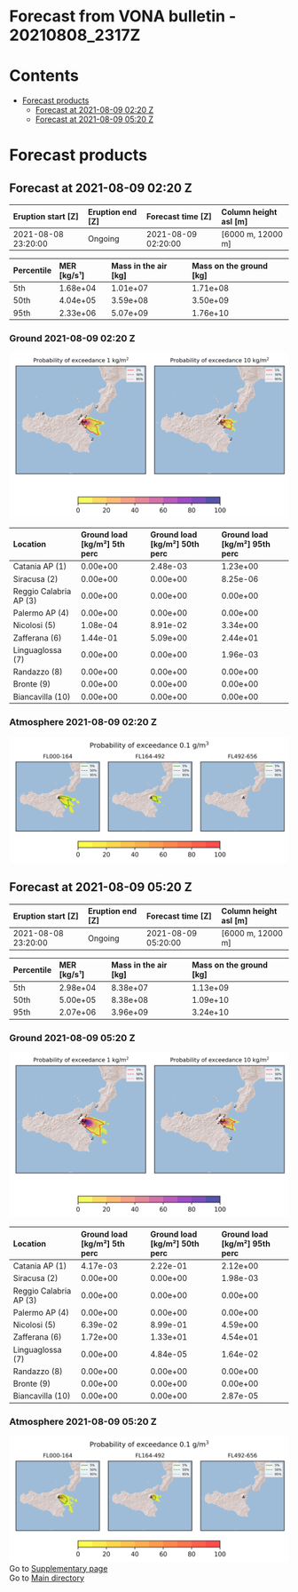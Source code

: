 
Forecast from VONA bulletin - 20210808_2317Z
============================================

Contents
========

* [Forecast products](#forecast-products)
	* [Forecast at 2021-08-09 02:20 Z](#forecast-at-2021-08-09-0220-z)
	* [Forecast at 2021-08-09 05:20 Z](#forecast-at-2021-08-09-0520-z)

# Forecast products

## Forecast at 2021-08-09 02:20 Z
  

|Eruption start [Z]|Eruption end [Z]|Forecast time [Z]|Column height asl [m]|
| :--- | :--- | :--- | :--- |
|2021-08-08 23:20:00|Ongoing|2021-08-09 02:20:00|[6000 m, 12000 m]|
  
  

|Percentile|MER [kg/s¹]|Mass in the air [kg]|Mass on the ground [kg]|
| :--- | :--- | :--- | :--- |
|5th|1.68e+04|1.01e+07|1.71e+08|
|50th|4.04e+05|3.59e+08|3.50e+09|
|95th|2.33e+06|5.07e+09|1.76e+10|
  

### Ground 2021-08-09 02:20 Z
  
![](./figures/probability_grd_2021_08_09_0220_scenario_1.png)  
  
  
  
  
  
  
  
  
  

|Location|Ground load [kg/m²] 5th perc|Ground load [kg/m²] 50th perc|Ground load [kg/m²] 95th perc|
| :--- | :--- | :--- | :--- |
|Catania AP (1)|0.00e+00|2.48e-03|1.23e+00|
|Siracusa (2)|0.00e+00|0.00e+00|8.25e-06|
|Reggio Calabria AP (3)|0.00e+00|0.00e+00|0.00e+00|
|Palermo AP (4)|0.00e+00|0.00e+00|0.00e+00|
|Nicolosi (5)|1.08e-04|8.91e-02|3.34e+00|
|Zafferana (6)|1.44e-01|5.09e+00|2.44e+01|
|Linguaglossa (7)|0.00e+00|0.00e+00|1.96e-03|
|Randazzo (8)|0.00e+00|0.00e+00|0.00e+00|
|Bronte (9)|0.00e+00|0.00e+00|0.00e+00|
|Biancavilla (10)|0.00e+00|0.00e+00|0.00e+00|
  

### Atmosphere 2021-08-09 02:20 Z
  
![](./figures/probability_air_2021_08_09_0220_scenario_1_conclev_1.png)
## Forecast at 2021-08-09 05:20 Z
  

|Eruption start [Z]|Eruption end [Z]|Forecast time [Z]|Column height asl [m]|
| :--- | :--- | :--- | :--- |
|2021-08-08 23:20:00|Ongoing|2021-08-09 05:20:00|[6000 m, 12000 m]|
  
  

|Percentile|MER [kg/s¹]|Mass in the air [kg]|Mass on the ground [kg]|
| :--- | :--- | :--- | :--- |
|5th|2.98e+04|8.38e+07|1.13e+09|
|50th|5.00e+05|8.38e+08|1.09e+10|
|95th|2.07e+06|3.96e+09|3.24e+10|
  

### Ground 2021-08-09 05:20 Z
  
![](./figures/probability_grd_2021_08_09_0520_scenario_1.png)  
  
  
  
  
  
  
  
  
  

|Location|Ground load [kg/m²] 5th perc|Ground load [kg/m²] 50th perc|Ground load [kg/m²] 95th perc|
| :--- | :--- | :--- | :--- |
|Catania AP (1)|4.17e-03|2.22e-01|2.12e+00|
|Siracusa (2)|0.00e+00|0.00e+00|1.98e-03|
|Reggio Calabria AP (3)|0.00e+00|0.00e+00|0.00e+00|
|Palermo AP (4)|0.00e+00|0.00e+00|0.00e+00|
|Nicolosi (5)|6.39e-02|8.99e-01|4.59e+00|
|Zafferana (6)|1.72e+00|1.33e+01|4.54e+01|
|Linguaglossa (7)|0.00e+00|4.84e-05|1.64e-02|
|Randazzo (8)|0.00e+00|0.00e+00|0.00e+00|
|Bronte (9)|0.00e+00|0.00e+00|0.00e+00|
|Biancavilla (10)|0.00e+00|0.00e+00|2.87e-05|
  

### Atmosphere 2021-08-09 05:20 Z
  
![](./figures/probability_air_2021_08_09_0520_scenario_1_conclev_1.png)  
Go to [Supplementary page](Supplementary_page.md)  
Go to [Main directory](https://github.com/federicapardini/Real_time_ash_forecast)